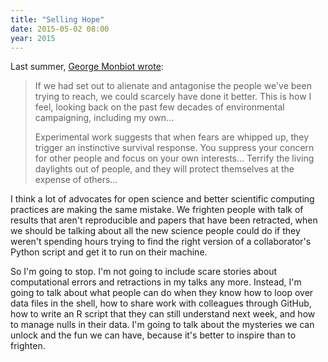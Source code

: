 ```yaml
---
title: "Selling Hope"
date: 2015-05-02 08:00
year: 2015
---
```

<p>
  Last summer,
  <a href="http://www.theguardian.com/commentisfree/2014/jun/16/saving-the-world-promise-not-fear-nature-environmentalism">George Monbiot wrote</a>:
</p>
<blockquote>
  <p>
    If we had set out to alienate and antagonise the people we've been trying to reach,
    we could scarcely have done it better.
    This is how I feel,
    looking back on the past few decades of environmental campaigning, including my own…
  </p>
  <p>
    Experimental work suggests that when fears are whipped up,
    they trigger an instinctive survival response.
    You suppress your concern for other people and focus on your own interests…
    Terrify the living daylights out of people, and they will protect themselves at the expense of others…
  </p>
</blockquote>
<p>
  I think a lot of advocates for open science and better scientific computing practices
  are making the same mistake.
  We frighten people with talk of results that aren't reproducible and papers that have been retracted,
  when we should be talking about all the new science people could do
  if they weren't spending hours trying to find the right version of a collaborator's Python script
  and get it to run on their machine.
</p>
<p>
  So I'm going to stop.
  I'm not going to include scare stories about computational errors and retractions in my talks any more.
  Instead,
  I'm going to talk about what people can do when they know
  how to loop over data files in the shell,
  how to share work with colleagues through GitHub,
  how to write an R script that they can still understand next week,
  and how to manage nulls in their data.
  I'm going to talk about the mysteries we can unlock and the fun we can have,
  because it's better to inspire than to frighten.
</p>

